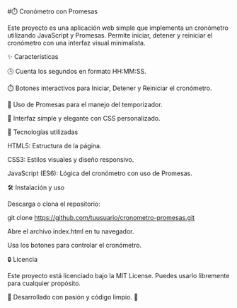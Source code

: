 #⏱️ Cronómetro con Promesas

Este proyecto es una aplicación web simple que implementa un cronómetro utilizando JavaScript y Promesas. Permite iniciar, detener y reiniciar el cronómetro con una interfaz visual minimalista.

✨ Características

🕒 Cuenta los segundos en formato HH:MM:SS.

⏱️ Botones interactivos para Iniciar, Detener y Reiniciar el cronómetro.

🔄 Uso de Promesas para el manejo del temporizador.

🎨 Interfaz simple y elegante con CSS personalizado.

🔧 Tecnologías utilizadas

HTML5: Estructura de la página.

CSS3: Estilos visuales y diseño responsivo.

JavaScript (ES6): Lógica del cronómetro con uso de Promesas.

🛠️ Instalación y uso

Descarga o clona el repositorio:

git clone https://github.com/tuusuario/cronometro-promesas.git

Abre el archivo index.html en tu navegador.

Usa los botones para controlar el cronómetro.

🔒 Licencia

Este proyecto está licenciado bajo la MIT License. Puedes usarlo libremente para cualquier propósito.

🌟 Desarrollado con pasión y código limpio. 🌟
